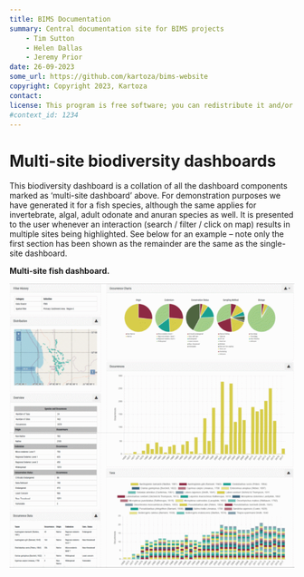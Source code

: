 ```yaml
---
title: BIMS Documentation
summary: Central documentation site for BIMS projects
    - Tim Sutton
    - Helen Dallas
    - Jeremy Prior
date: 26-09-2023
some_url: https://github.com/kartoza/bims-website
copyright: Copyright 2023, Kartoza
contact: 
license: This program is free software; you can redistribute it and/or modify it under the terms of the GNU Affero General Public License as published by the Free Software Foundation; either version 3 of the License, or (at your option) any later version.
#context_id: 1234
---
```


# Multi-site biodiversity dashboards

This biodiversity dashboard is a collation of all the dashboard components marked as ‘multi-site dashboard’ above. For demonstration purposes we have generated it for a fish species, although the same applies for invertebrate, algal, adult odonate and anuran species as well. It is presented to the user whenever an interaction (search / filter / click on map) results in multiple sites being highlighted. See below for an example – note only the first section has been shown as the remainder are the same as the single-site dashboard.

**Multi-site fish dashboard.**

![Multi-site Biodiversity 1](img/multi-site-biodiversity-1.png)
